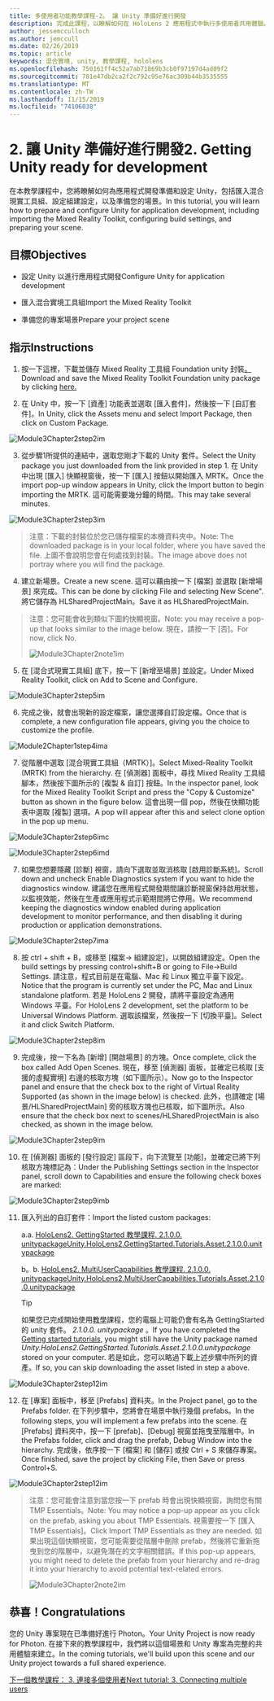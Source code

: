 ```yaml
---
title: 多使用者功能教學課程-2。 讓 Unity 準備好進行開發
description: 完成此課程，以瞭解如何在 HoloLens 2 應用程式中執行多使用者共用體驗。
author: jessemcculloch
ms.author: jemccull
ms.date: 02/26/2019
ms.topic: article
keywords: 混合實境, unity, 教學課程, hololens
ms.openlocfilehash: 750161ff4c52a7ab71869b3cb0f97197d4ad09f2
ms.sourcegitcommit: 781e47db2ca2f2c792c95e76ac309b44b3535555
ms.translationtype: MT
ms.contentlocale: zh-TW
ms.lasthandoff: 11/15/2019
ms.locfileid: "74106038"
---
```

# <a name="2-getting-unity-ready-for-development"></a><span data-ttu-id="2884a-105">2. 讓 Unity 準備好進行開發</span><span class="sxs-lookup"><span data-stu-id="2884a-105">2. Getting Unity ready for development</span></span> 


<span data-ttu-id="2884a-106">在本教學課程中，您將瞭解如何為應用程式開發準備和設定 Unity，包括匯入混合現實工具組、設定組建設定，以及準備您的場景。</span><span class="sxs-lookup"><span data-stu-id="2884a-106">In this tutorial, you will learn how to prepare and configure Unity for application development, including importing the Mixed Reality Toolkit, configuring build settings, and preparing your scene.</span></span>

## <a name="objectives"></a><span data-ttu-id="2884a-107">目標</span><span class="sxs-lookup"><span data-stu-id="2884a-107">Objectives</span></span>

- <span data-ttu-id="2884a-108">設定 Unity 以進行應用程式開發</span><span class="sxs-lookup"><span data-stu-id="2884a-108">Configure Unity for application development</span></span>

- <span data-ttu-id="2884a-109">匯入混合實境工具組</span><span class="sxs-lookup"><span data-stu-id="2884a-109">Import the Mixed Reality Toolkit</span></span>

- <span data-ttu-id="2884a-110">準備您的專案場景</span><span class="sxs-lookup"><span data-stu-id="2884a-110">Prepare your project scene</span></span>

## <a name="instructions"></a><span data-ttu-id="2884a-111">指示</span><span class="sxs-lookup"><span data-stu-id="2884a-111">Instructions</span></span>

1. <span data-ttu-id="2884a-112">按一下這裡，下載並儲存 Mixed Reality 工具組 Foundation unity 封裝[。](https://github.com/microsoft/MixedRealityToolkit-Unity/releases/download/v2.1.0/Microsoft.MixedReality.Toolkit.Unity.Foundation.2.1.0.unitypackage)</span><span class="sxs-lookup"><span data-stu-id="2884a-112">Download and save the Mixed Reality Toolkit Foundation unity package by clicking [here.](https://github.com/microsoft/MixedRealityToolkit-Unity/releases/download/v2.1.0/Microsoft.MixedReality.Toolkit.Unity.Foundation.2.1.0.unitypackage)</span></span>

2. <span data-ttu-id="2884a-113">在 Unity 中，按一下 [資產] 功能表並選取 [匯入套件]，然後按一下 [自訂套件]。</span><span class="sxs-lookup"><span data-stu-id="2884a-113">In Unity, click the Assets menu and select Import Package, then click on Custom Package.</span></span>

![Module3Chapter2step2im](images/module3chapter2step2im.PNG)

3. <span data-ttu-id="2884a-115">從步驟1所提供的連結中，選取您剛才下載的 Unity 套件。</span><span class="sxs-lookup"><span data-stu-id="2884a-115">Select the Unity package you just downloaded from the link provided in step 1.</span></span> <span data-ttu-id="2884a-116">在 Unity 中出現 [匯入] 快顯視窗後，按一下 [匯入] 按鈕以開始匯入 MRTK。</span><span class="sxs-lookup"><span data-stu-id="2884a-116">Once the import pop-up window appears in Unity, click the Import button to begin importing the MRTK.</span></span> <span data-ttu-id="2884a-117">這可能需要幾分鐘的時間。</span><span class="sxs-lookup"><span data-stu-id="2884a-117">This may take several minutes.</span></span>

![Module3Chapter2step3im](images/module3chapter2step3im.PNG)

> <span data-ttu-id="2884a-119">注意：下載的封裝位於您已儲存檔案的本機資料夾中。</span><span class="sxs-lookup"><span data-stu-id="2884a-119">Note: The downloaded package is in your local folder, where you have saved the file.</span></span> <span data-ttu-id="2884a-120">上圖不會說明您會在何處找到封裝。</span><span class="sxs-lookup"><span data-stu-id="2884a-120">The image above does not portray where you will find the package.</span></span>

4. <span data-ttu-id="2884a-121">建立新場景。</span><span class="sxs-lookup"><span data-stu-id="2884a-121">Create a new scene.</span></span> <span data-ttu-id="2884a-122">這可以藉由按一下 [檔案] 並選取 [新增場景] 來完成。</span><span class="sxs-lookup"><span data-stu-id="2884a-122">This can be done by clicking File and selecting New Scene".</span></span> <span data-ttu-id="2884a-123">將它儲存為 HLSharedProjectMain。</span><span class="sxs-lookup"><span data-stu-id="2884a-123">Save it as HLSharedProjectMain.</span></span>

> <span data-ttu-id="2884a-124">注意：您可能會收到類似下圖的快顯視窗。</span><span class="sxs-lookup"><span data-stu-id="2884a-124">Note: you may receive a pop-up that looks similar to the image below.</span></span> <span data-ttu-id="2884a-125">現在，請按一下 [否]。</span><span class="sxs-lookup"><span data-stu-id="2884a-125">For now, click No.</span></span>
>
> ![Module3Chapter2note1im](images/module3chapter2note1im.PNG)

5. <span data-ttu-id="2884a-127">在 [混合式現實工具組] 底下，按一下 [新增至場景] 並設定。</span><span class="sxs-lookup"><span data-stu-id="2884a-127">Under Mixed Reality Toolkit, click on Add to Scene and Configure.</span></span>

![Module3Chapter2step5im](images/module3chapter2step5im.PNG)

6. <span data-ttu-id="2884a-129">完成之後，就會出現新的設定檔案，讓您選擇自訂設定檔。</span><span class="sxs-lookup"><span data-stu-id="2884a-129">Once that is complete, a new configuration file appears, giving you the choice to customize the profile.</span></span> 

![Module2Chapter1step4ima](images/Module2Chapter1step4ima.PNG)

7. <span data-ttu-id="2884a-131">從階層中選取 [混合現實工具組（MRTK）]。</span><span class="sxs-lookup"><span data-stu-id="2884a-131">Select Mixed-Reality Toolkit (MRTK) from the  hierarchy.</span></span> <span data-ttu-id="2884a-132">在 [偵測器] 面板中，尋找 Mixed Reality 工具組腳本，然後按下圖所示的 [複製 & 自訂] 按鈕。</span><span class="sxs-lookup"><span data-stu-id="2884a-132">In the inspector panel, look for the Mixed Reality Toolkit Script and press the "Copy & Customize" button  as shown in the figure below.</span></span>  <span data-ttu-id="2884a-133">這會出現一個 pop，然後在快顯功能表中選取 [複製] 選項。</span><span class="sxs-lookup"><span data-stu-id="2884a-133">A pop will appear after this and select clone option in the pop up menu.</span></span>

![Module3Chapter2step6imc](images/module3chapter2step6imc.PNG)

![Module3Chapter2step6imd](images/module3chapter2step6imd.PNG)

7. <span data-ttu-id="2884a-136">如果您想要隱藏 [診斷] 視窗，請向下選取並取消核取 [啟用診斷系統]。</span><span class="sxs-lookup"><span data-stu-id="2884a-136">Scroll down and uncheck Enable Diagnostics system if you want to hide the diagnostics window.</span></span> <span data-ttu-id="2884a-137">建議您在應用程式開發期間讓診斷視窗保持啟用狀態，以監視效能，然後在生產或應用程式示範期間將它停用。</span><span class="sxs-lookup"><span data-stu-id="2884a-137">We recommend keeping the diagnostics window enabled during application development to monitor performance, and then disabling it during production or application demonstrations.</span></span> 

![Module3Chapter2step7ima](images/module3chapter2step7ima.PNG)

8. <span data-ttu-id="2884a-139">按 ctrl + shift + B，或移至 [檔案-> 組建設定]，以開啟組建設定。</span><span class="sxs-lookup"><span data-stu-id="2884a-139">Open the build settings by pressing control+shift+B or going to File->Build Settings.</span></span> <span data-ttu-id="2884a-140">請注意，程式目前是在電腦、Mac 和 Linux 獨立平臺下設定。</span><span class="sxs-lookup"><span data-stu-id="2884a-140">Notice that the program is currently set under the PC, Mac and Linux standalone platform.</span></span> <span data-ttu-id="2884a-141">若是 HoloLens 2 開發，請將平臺設定為通用 Windows 平臺。</span><span class="sxs-lookup"><span data-stu-id="2884a-141">For HoloLens 2 development, set the platform to be Universal Windows Platform.</span></span> <span data-ttu-id="2884a-142">選取該檔案，然後按一下 [切換平臺]。</span><span class="sxs-lookup"><span data-stu-id="2884a-142">Select it and click Switch Platform.</span></span>

![Module3Chapter2step8im](images/module3chapter2step8im.PNG)

9. <span data-ttu-id="2884a-144">完成後，按一下名為 [新增] [開啟場景] 的方塊。</span><span class="sxs-lookup"><span data-stu-id="2884a-144">Once complete, click the box called Add Open Scenes.</span></span> <span data-ttu-id="2884a-145">現在，移至 [偵測器] 面板，並確定已核取 [支援的虛擬實境] 右邊的核取方塊（如下圖所示）。</span><span class="sxs-lookup"><span data-stu-id="2884a-145">Now go to the Inspector panel and ensure that the check box to the right of Virtual Reality Supported (as shown in the image below) is checked.</span></span> <span data-ttu-id="2884a-146">此外，也請確定 [場景/HLSharedProjectMain] 旁的核取方塊也已核取，如下圖所示。</span><span class="sxs-lookup"><span data-stu-id="2884a-146">Also ensure that the check box next to scenes/HLSharedProjectMain is also checked, as shown in the image below.</span></span>

![Module3Chapter2step9im](images/module3chapter2step9im.PNG)

10. <span data-ttu-id="2884a-148">在 [偵測器] 面板的 [發行設定] 區段下，向下流覽至 [功能]，並確定已將下列核取方塊標記為：</span><span class="sxs-lookup"><span data-stu-id="2884a-148">Under the Publishing Settings section in the Inspector panel, scroll down to Capabilities and ensure the following check boxes are marked:</span></span>

![Module3Chapter2step9imb](images/module3chapter2step9imb.PNG)

11. <span data-ttu-id="2884a-150">匯入列出的自訂套件：</span><span class="sxs-lookup"><span data-stu-id="2884a-150">Import the listed custom packages:</span></span>

    <span data-ttu-id="2884a-151">a.</span><span class="sxs-lookup"><span data-stu-id="2884a-151">a.</span></span> [<span data-ttu-id="2884a-152">HoloLens2. GettingStarted 教學課程. 2.1.0.0. unitypackage</span><span class="sxs-lookup"><span data-stu-id="2884a-152">Unity.HoloLens2.GettingStarted.Tutorials.Asset.2.1.0.0.unitypackage</span></span>](https://github.com/microsoft/MixedRealityLearning/releases/download/getting-started-v2.1.0.0/Unity.HoloLens2.GettingStarted.Tutorials.Asset.2.1.0.0.unitypackage)

    <span data-ttu-id="2884a-153">b。</span><span class="sxs-lookup"><span data-stu-id="2884a-153">b.</span></span> [<span data-ttu-id="2884a-154">HoloLens2. MultiUserCapabilities 教學課程. 2.1.0.0. unitypackage</span><span class="sxs-lookup"><span data-stu-id="2884a-154">Unity.HoloLens2.MultiUserCapabilities.Tutorials.Asset.2.1.0.0.unitypackage</span></span>](https://github.com/microsoft/MixedRealityLearning/releases/download/multi-user-capabilities-v2.1.0.0/Unity.HoloLens2.MultiUserCapabilities.Tutorials.Asset.2.1.0.0.unitypackage)

    >[!TIP]
    ><span data-ttu-id="2884a-155">如果您已完成開始使用[教學](mrlearning-base-ch1.md)課程，您的電腦上可能仍會有名為 GettingStarted 的 unity 套件。 _2.1.0.0. unitypackage_ 。</span><span class="sxs-lookup"><span data-stu-id="2884a-155">If you have completed the [Getting started tutorials](mrlearning-base-ch1.md), you might still have the Unity package named _Unity.HoloLens2.GettingStarted.Tutorials.Asset.2.1.0.0.unitypackage_ stored on your computer.</span></span> <span data-ttu-id="2884a-156">若是如此，您可以略過下載上述步驟中所列的資產。</span><span class="sxs-lookup"><span data-stu-id="2884a-156">If so, you can skip downloading the asset listed in step a above.</span></span>

![Module3Chapter2step12im](images/module3chapter2step11im.PNG)

12. <span data-ttu-id="2884a-158">在 [專案] 面板中，移至 [Prefabs] 資料夾。</span><span class="sxs-lookup"><span data-stu-id="2884a-158">In the Project panel, go to the Prefabs folder.</span></span> <span data-ttu-id="2884a-159">在下列步驟中，您將會在場景中執行幾個 prefabs。</span><span class="sxs-lookup"><span data-stu-id="2884a-159">In the following steps, you will implement a few prefabs into the scene.</span></span> <span data-ttu-id="2884a-160">在 [Prefabs] 資料夾中，按一下 [prefab]、[Debug] 視窗並拖曳至階層中。</span><span class="sxs-lookup"><span data-stu-id="2884a-160">In the Prefabs folder, click and drag the prefab, Debug Window into the hierarchy.</span></span> <span data-ttu-id="2884a-161">完成後，依序按一下 [檔案] 和 [儲存] 或按 Ctrl + S 來儲存專案。</span><span class="sxs-lookup"><span data-stu-id="2884a-161">Once finished, save the project by clicking File, then Save or press Control+S.</span></span>

![Module3Chapter2step12im](images/module3chapter2step12im.PNG)

   > <span data-ttu-id="2884a-163">注意：您可能會注意到當您按一下 prefab 時會出現快顯視窗，詢問您有關 TMP Essentials。</span><span class="sxs-lookup"><span data-stu-id="2884a-163">Note: You may notice a pop-up appear as you click on the prefab, asking you about TMP Essentials.</span></span> <span data-ttu-id="2884a-164">視需要按一下 [匯入 TMP Essentials]。</span><span class="sxs-lookup"><span data-stu-id="2884a-164">Click Import TMP Essentials as they are needed.</span></span> <span data-ttu-id="2884a-165">如果出現這個快顯視窗，您可能需要從階層中刪除 prefab，然後將它重新拖曳到您的階層中，以避免潛在的文字相關錯誤。</span><span class="sxs-lookup"><span data-stu-id="2884a-165">If this pop-up appears, you might need to delete the prefab from your hierarchy and re-drag it into your hierarchy to avoid potential text-related errors.</span></span>
   >
>![Module3Chapter2note2im](images/module3chapter2note2im.PNG)


## <a name="congratulations"></a><span data-ttu-id="2884a-167">恭喜！</span><span class="sxs-lookup"><span data-stu-id="2884a-167">Congratulations</span></span>

<span data-ttu-id="2884a-168">您的 Unity 專案現在已準備好進行 Photon。</span><span class="sxs-lookup"><span data-stu-id="2884a-168">Your Unity Project is now ready for Photon.</span></span> <span data-ttu-id="2884a-169">在接下來的教學課程中，我們將以這個場景和 Unity 專案為完整的共用體驗來建立。</span><span class="sxs-lookup"><span data-stu-id="2884a-169">In the coming tutorials, we'll build upon this scene and our Unity project towards a full shared experience.</span></span>

<span data-ttu-id="2884a-170">[下一個教學課程： 3. 連接多個使用者](mrlearning-sharing(photon)-ch3.md)</span><span class="sxs-lookup"><span data-stu-id="2884a-170">[Next tutorial: 3. Connecting multiple users](mrlearning-sharing(photon)-ch3.md)</span></span>

